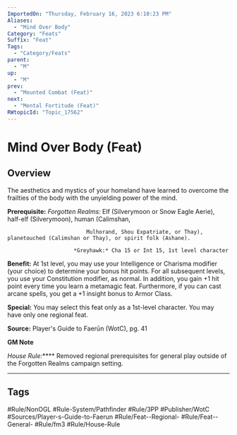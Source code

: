 ```yaml
---
ImportedOn: "Thursday, February 16, 2023 6:10:23 PM"
Aliases:
  - "Mind Over Body"
Category: "Feats"
Suffix: "Feat"
Tags:
  - "Category/Feats"
parent:
  - "M"
up:
  - "M"
prev:
  - "Mounted Combat (Feat)"
next:
  - "Mental Fortitude (Feat)"
RWtopicId: "Topic_17562"
---
```

# Mind Over Body (Feat)
## Overview
The aesthetics and mystics of your homeland have learned to overcome the frailties of the body with the unyielding power of the mind.

**Prerequisite:** *Forgotten Realms:* Elf (Silverymoon or Snow Eagle Aerie), half-elf (Silverymoon), human (Calimshan, 

                             Mulhorand, Shou Expatriate, or Thay), planetouched (Calimshan or Thay), or spirit folk (Ashane).

                         *Greyhawk:* Cha 15 or Int 15, 1st level character

**Benefit:** At 1st level, you may use your Intelligence or Charisma modifier (your choice) to determine your bonus hit points. For all subsequent levels, you use your Constitution modifier, as normal. In addition, you gain +1 hit point every time you learn a metamagic feat. Furthermore, if you can cast arcane spells, you get a +1 insight bonus to Armor Class.

**Special:** You may select this feat only as a 1st-level character. You may have only one regional feat.

**Source:** Player's Guide to Faerūn (WotC), pg. 41

**GM Note**

*House Rule:***** Removed regional prerequisites for general play outside of the Forgotten Realms campaign setting.


---
## Tags
#Rule/NonOGL #Rule-System/Pathfinder #Rule/3PP #Publisher/WotC #Sources/Player-s-Guide-to-Faerun #Rule/Feat--Regional- #Rule/Feat--General- #Rule/fm3 #Rule/House-Rule

